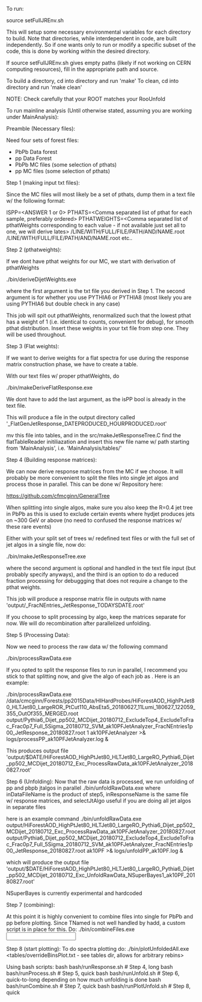 To run:

source setFullJREnv.sh

This will setup some necessary environmental variables for each directory to build. Note that directories, while interdependent in code, are built independently. So if one wants only to run or modify a specific subset of the code, this is done by working within the desired directory.

If source setFullJREnv.sh gives empty paths (likely if not working on CERN computing resources), fill in the appropriate path and source.

To build a directory, cd into directory and run 'make'
To clean, cd into directory and run 'make clean'

NOTE: Check carefully that your ROOT matches your RooUnfold

To run mainline analysis (Until otherwise stated, assuming you are working under MainAnalysis):

Preamble (Necessary files):

Need four sets of forest files:
 * PbPb Data forest
 * pp Data Forest
 * PbPb MC files (some selection of pthats)
 * pp MC files (some selection of pthats)

Step 1 (making input txt files):

Since the MC files will most likely be a set of pthats, dump them in a text file w/ the following format:

ISPP=<ANSWER 1 or 0>
PTHATS=<Comma separated list of pthat for each sample, preferably ordered>
PTHATWEIGHTS=<Comma separated list of pthatWeights corresponding to each value - if not available just set all to one, we will derive lates>
/LINE/WITH/FULL/FILE/PATH/AND/NAME.root
/LINE/WITH/FULL/FILE/PATH/AND/NAME.root
etc..

Step 2 (pthatweights):

If we dont have pthat weights for our MC, we start with derivation of pthatWeights

./bin/deriveDijetWeights.exe <inTxtFileName> <isPYTHIA6 boolean>

where the first argument is the txt file you derived in Step 1. The second argument is for whether you use PYTHIA6 or PYTHIA8 (most likely you are using PYTHIA6 but double check in any case)

This job will spit out pthatWeights, renormalized such that the lowest pthat has a weight of 1 (i.e. identical to counts, convenient for debug), for smooth pthat distribution. Insert these weights in your txt file from step one. They will be used throughout.

Step 3 (Flat weights):

If we want to derive weights for a flat spectra for use during the response matrix construction phase, we have to create a table.

With our text files w/ proper pthatWeights, do

./bin/makeDeriveFlatResponse.exe <inTxtName> <isPP-opt>

We dont have to add the last argument, as the isPP bool is already in the text file.

This will produce a file in the output directory called '<inTxtName>_FlatGenJetResponse_DATEPRODUCED_HOURPRODUCED.root'

mv this file into tables, and in the src/makeJetResponseTree.C find the flatTableReader initiliazation and insert this new file name w/ path starting from 'MainAnalysis', i.e. 'MainAnalysis/tables/<name>'

Step 4 (Building response matrices):

We can now derive response matrices from the MC if we choose. It will probably be more convenient to split the files into single jet algos and process those in parallel. This can be done w/ Repository here:

https://github.com/cfmcginn/GeneralTree

When splitting into single algos, make sure you also keep the R=0.4 jet tree in PbPb as this is used to exclude certain events where hydjet produces jets on ~300 GeV or above (no need to confused the response matrices w/ these rare events)

Either with your split set of trees w/ redefined text files or with the full set of jet algos in a single file, now do:

./bin/makeJetResponseTree.exe <inTxtName> <isPP-opt> <fractionalNumberOfEvents>

where the second argument is optional and handled in the text file input (but probably specify anyways), and the third is an option to do a reduced fraction processing for debuggging that does not require a change to the pthat weights.

This job will produce a response matrix file in outputs with name 'output/<inTxtName>_FracNEntries<fractionalNumberOfEvents>_JetResponse_TODAYSDATE.root'

If you choose to split processing by algo, keep the matrices separate for now. We will do recombination after parallelized unfolding.

Step 5 (Processing Data):

Now we need to process the raw data w/ the following command

./bin/processRawData.exe <inDataFileName> <inResponseName> <isPP-opt> <tagStr-opt>

If you opted to split the response files to run in parallel, I recommend you stick to that splitting now, and give the algo of each job as <tagStr-opt>. Here is an example:

./bin/processRawData.exe /data/cmcginn/Forests/pp2015Data/HIHardProbes/HiForestAOD_HighPtJet80_HLTJet80_LargeROR_PtCut110_AbsEta5_20180627_11Lumi_180627_122059_355_OutOf355_MERGED.root output/Pythia6_Dijet_pp502_MCDijet_20180712_ExcludeTop4_ExcludeToFrac_Frac0p7_Full_5Sigma_20180712_SVM_ak10PFJetAnalyzer_FracNEntries1p00_JetResponse_20180827.root 1 ak10PFJetAnalyzer >& logs/processPP_ak10PFJetAnalyzer.log &

This produces output file 'output/$DATE/HiForestAOD_HighPtJet80_HLTJet80_LargeRO_Pythia6_Dijet_pp502_MCDijet_20180712_Exc_ProcessRawData_ak10PFJetAnalyzer_20180827.root'

Step 6 (Unfolding):
Now that the raw data is processed, we run unfolding of pp and pbpb jtalgos in parallel
./bin/unfoldRawData.exe <inDataFileName> <inResponseName> <selectJtAlgo-Opt>
where inDataFileName is the product of step5, inResponseName is the same file w/ response matrices, and selectJtAlgo useful if you are doing all jet algos in separate files

here is an example command
./bin/unfoldRawData.exe output/HiForestAOD_HighPtJet80_HLTJet80_LargeRO_Pythia6_Dijet_pp502_MCDijet_20180712_Exc_ProcessRawData_ak10PFJetAnalyzer_20180827.root output/Pythia6_Dijet_pp502_MCDijet_20180712_ExcludeTop4_ExcludeToFrac_Frac0p7_Full_5Sigma_20180712_SVM_ak10PFJetAnalyzer_FracNEntries1p00_JetResponse_20180827.root ak10PF >& logs/unfoldPP_ak10PF.log &

which will produce the output file 'output/$DATE/HiForestAOD_HighPtJet80_HLTJet80_LargeRO_Pythia6_Dijet_pp502_MCDijet_20180712_Exc_UnfoldRawData_NSuperBayes1_ak10PF_20180827.root'

NSuperBayes is currently experimental and hardcoded

Step 7 (combining):

At this point it is highly convenient to combine files into single for PbPb and pp before plotting. Since TNamed is not well handled by hadd, a custom script is in place for this. Do:
./bin/combineFiles.exe <outFileName> <Long> <List> <Of> <Input> <Files> 

Step 8 (start plotting):
To do spectra plotting do:
./bin/plotUnfoldedAll.exe <ppFile> <pbpbFile> <HEP data for ATLAS comp> <tagStr Use CombinedAlgos> <tables/overrideBinsPlot.txt - see tables dir, allows for arbitrary rebins> 

Using bash scripts:
bash bash/runResponse.sh # Step 4, long
bash bash/runProcess.sh # Step 5, quick
bash bash/runUnfold.sh # Step 6, quick-to-long depending on how much unfolding is done
bash bash/runCombine.sh # Step 7, quick
bash bash/runPlotUnfold.sh # Step 8, quick